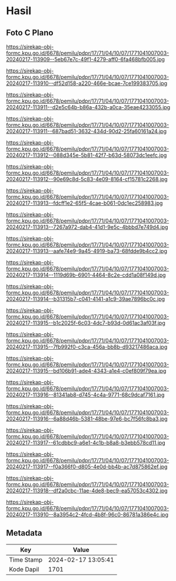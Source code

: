 # Hasil

## Foto C Plano

https://sirekap-obj-formc.kpu.go.id/6678/pemilu/pdpr/17/71/04/10/07/1771041007003-20240217-113909--5eb67e7c-49f1-4279-aff0-6fa468bfb005.jpg

https://sirekap-obj-formc.kpu.go.id/6678/pemilu/pdpr/17/71/04/10/07/1771041007003-20240217-113910--df52d158-a220-466e-bcae-7ce199383705.jpg

https://sirekap-obj-formc.kpu.go.id/6678/pemilu/pdpr/17/71/04/10/07/1771041007003-20240217-113911--d2e5c64b-b86a-432b-a0ca-35eae4233055.jpg

https://sirekap-obj-formc.kpu.go.id/6678/pemilu/pdpr/17/71/04/10/07/1771041007003-20240217-113911--687bad51-3632-434d-90d2-25fa60161a24.jpg

https://sirekap-obj-formc.kpu.go.id/6678/pemilu/pdpr/17/71/04/10/07/1771041007003-20240217-113912--088d345e-5b81-42f7-b63d-58073dc1eefc.jpg

https://sirekap-obj-formc.kpu.go.id/6678/pemilu/pdpr/17/71/04/10/07/1771041007003-20240217-113912--90e69c8d-5c83-4e09-8164-cf15781c2268.jpg

https://sirekap-obj-formc.kpu.go.id/6678/pemilu/pdpr/17/71/04/10/07/1771041007003-20240217-113913--fdcff1e2-65f5-4cae-b061-0dc1ec258983.jpg

https://sirekap-obj-formc.kpu.go.id/6678/pemilu/pdpr/17/71/04/10/07/1771041007003-20240217-113913--7267a972-dab4-41d1-9e5c-4bbbd7e749d4.jpg

https://sirekap-obj-formc.kpu.go.id/6678/pemilu/pdpr/17/71/04/10/07/1771041007003-20240217-113913--aafe74e9-9a45-4919-ba73-68fdde9b4cc2.jpg

https://sirekap-obj-formc.kpu.go.id/6678/pemilu/pdpr/17/71/04/10/07/1771041007003-20240217-113914--1119d69b-6901-4464-8c2e-cdd1a08f149d.jpg

https://sirekap-obj-formc.kpu.go.id/6678/pemilu/pdpr/17/71/04/10/07/1771041007003-20240217-113914--b31315b7-c041-4141-a1c9-39ae7896bc0c.jpg

https://sirekap-obj-formc.kpu.go.id/6678/pemilu/pdpr/17/71/04/10/07/1771041007003-20240217-113915--b1c2025f-6c03-4dc7-b93d-0d61ac3af03f.jpg

https://sirekap-obj-formc.kpu.go.id/6678/pemilu/pdpr/17/71/04/10/07/1771041007003-20240217-113915--7fb992f0-c3ca-456a-bb8b-d93217486aca.jpg

https://sirekap-obj-formc.kpu.go.id/6678/pemilu/pdpr/17/71/04/10/07/1771041007003-20240217-113915--bd106b91-ade4-4343-a1e4-c0ef809f79ea.jpg

https://sirekap-obj-formc.kpu.go.id/6678/pemilu/pdpr/17/71/04/10/07/1771041007003-20240217-113916--81341ab8-d745-4c4a-9771-68c9dcaf7161.jpg

https://sirekap-obj-formc.kpu.go.id/6678/pemilu/pdpr/17/71/04/10/07/1771041007003-20240217-113916--6a88d46b-5381-48be-97e6-bc7f56fc8ba3.jpg

https://sirekap-obj-formc.kpu.go.id/6678/pemilu/pdpr/17/71/04/10/07/1771041007003-20240217-113917--61cdbbc9-a6e1-4c1b-b8a8-b3ebb578cd11.jpg

https://sirekap-obj-formc.kpu.go.id/6678/pemilu/pdpr/17/71/04/10/07/1771041007003-20240217-113917--f0a366f0-d805-4e0d-bb4b-ac7d875862ef.jpg

https://sirekap-obj-formc.kpu.go.id/6678/pemilu/pdpr/17/71/04/10/07/1771041007003-20240217-113918--df2a0cbc-11ae-4de8-bec9-ea57053c4302.jpg

https://sirekap-obj-formc.kpu.go.id/6678/pemilu/pdpr/17/71/04/10/07/1771041007003-20240217-113910--8a3954c2-4fcd-4b8f-96c0-86781a386e4c.jpg


## Metadata

| Key        | Value               |
| ---------- | ------------------- |
| Time Stamp | 2024-02-17 13:05:41 |
| Kode Dapil | 1701                |



